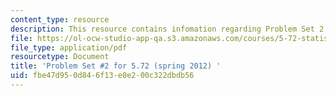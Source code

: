 ```yaml
---
content_type: resource
description: This resource contains infomation regarding Problem Set 2.
file: https://ol-ocw-studio-app-qa.s3.amazonaws.com/courses/5-72-statistical-mechanics-spring-2012/fbe47d950d846f13e0e200c322dbdb56_MIT5_72S12_PS2.pdf
file_type: application/pdf
resourcetype: Document
title: 'Problem Set #2 for 5.72 (spring 2012) '
uid: fbe47d95-0d84-6f13-e0e2-00c322dbdb56
---
```

